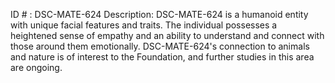 ID # : DSC-MATE-624
Description: DSC-MATE-624 is a humanoid entity with unique facial features and traits. The individual possesses a heightened sense of empathy and an ability to understand and connect with those around them emotionally. DSC-MATE-624's connection to animals and nature is of interest to the Foundation, and further studies in this area are ongoing.